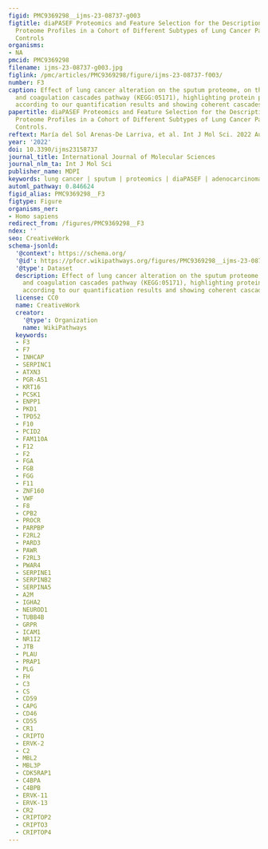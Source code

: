 ```yaml
---
figid: PMC9369298__ijms-23-08737-g003
figtitle: diaPASEF Proteomics and Feature Selection for the Description of Sputum
  Proteome Profiles in a Cohort of Different Subtypes of Lung Cancer Patients and
  Controls
organisms:
- NA
pmcid: PMC9369298
filename: ijms-23-08737-g003.jpg
figlink: /pmc/articles/PMC9369298/figure/ijms-23-08737-f003/
number: F3
caption: Effect of lung cancer alteration on the sputum proteome, on the complement
  and coagulation cascades pathway (KEGG:05171), highlighting protein perturbation
  according to our quantification results and showing coherent cascades.
papertitle: diaPASEF Proteomics and Feature Selection for the Description of Sputum
  Proteome Profiles in a Cohort of Different Subtypes of Lung Cancer Patients and
  Controls.
reftext: María del Sol Arenas-De Larriva, et al. Int J Mol Sci. 2022 Aug;23(15):8737.
year: '2022'
doi: 10.3390/ijms23158737
journal_title: International Journal of Molecular Sciences
journal_nlm_ta: Int J Mol Sci
publisher_name: MDPI
keywords: lung cancer | sputum | proteomics | diaPASEF | adenocarcinoma
automl_pathway: 0.846624
figid_alias: PMC9369298__F3
figtype: Figure
organisms_ner:
- Homo sapiens
redirect_from: /figures/PMC9369298__F3
ndex: ''
seo: CreativeWork
schema-jsonld:
  '@context': https://schema.org/
  '@id': https://pfocr.wikipathways.org/figures/PMC9369298__ijms-23-08737-g003.html
  '@type': Dataset
  description: Effect of lung cancer alteration on the sputum proteome, on the complement
    and coagulation cascades pathway (KEGG:05171), highlighting protein perturbation
    according to our quantification results and showing coherent cascades.
  license: CC0
  name: CreativeWork
  creator:
    '@type': Organization
    name: WikiPathways
  keywords:
  - F3
  - F7
  - INHCAP
  - SERPINC1
  - ATXN3
  - PGR-AS1
  - KRT16
  - PCSK1
  - ENPP1
  - PKD1
  - TPD52
  - F10
  - PCID2
  - FAM110A
  - F12
  - F2
  - FGA
  - FGB
  - FGG
  - F11
  - ZNF160
  - VWF
  - F8
  - CPB2
  - PROCR
  - PARPBP
  - F2RL2
  - PARD3
  - PAWR
  - F2RL3
  - PWAR4
  - SERPINE1
  - SERPINB2
  - SERPINA5
  - A2M
  - IGHA2
  - NEUROD1
  - TUBB4B
  - GRPR
  - ICAM1
  - NR1I2
  - JTB
  - PLAU
  - PRAP1
  - PLG
  - FH
  - C3
  - CS
  - CD59
  - CAPG
  - CD46
  - CD55
  - CR1
  - CRIPTO
  - ERVK-2
  - C2
  - MBL2
  - MBL3P
  - CDK5RAP1
  - C4BPA
  - C4BPB
  - ERVK-11
  - ERVK-13
  - CR2
  - CRIPTOP2
  - CRIPTO3
  - CRIPTOP4
---
```

